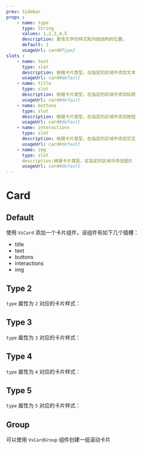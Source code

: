 ```yaml
---
prev: Sidebar
props : 
    - name: type
      type: String
      values: 1,2,3,4,5
      description: 更改文字的样式和内部结构的位置。
      default: 1
      usageUrl: card#Type2
slots : 
    - name: text
      type: slot
      description: 根据卡片类型，在指定的区域中添加文本
      usageUrl: card#default
    - name: title
      type: slot
      description: 根据卡片类型，在指定的区域中添加标题
      usageUrl: card#default
    - name: buttons
      type: slot
      description: 根据卡片类型，在指定的区域中添加按钮
      usageUrl: card#default
    - name: interactions
      type: slot
      description: 根据卡片类型，在指定的区域中添加交互
      usageUrl: card#default
    - name: img
      type: slot
      description:根据卡片类型，在指定的区域中添加图片
      usageUrl: card#default
---
```


# Card

<card>

## Default

使用 `VsCard` 添加一个卡片组件，该组件有如下几个插槽：

- title
- text
- buttons
- interactions
- img

</card>

<card subtitle="Type2">

## Type 2

`type` 属性为 `2` 对应的卡片样式：

</card>

<card subtitle="Type3">

## Type 3

`type` 属性为 `3` 对应的卡片样式：


</card>

<card subtitle="Type4">

## Type 4

`type` 属性为 `4` 对应的卡片样式：

</card>

<card subtitle="Type5">

## Type 5

`type` 属性为 `5` 对应的卡片样式：

</card>

<card subtitle="Group">

## Group

可以使用 `VsCardGroup` 组件创建一组滚动卡片

</card>

<script setup>
import Api from "../../../../theme/global-components/template/API.tsx"
</script>

<Api/>